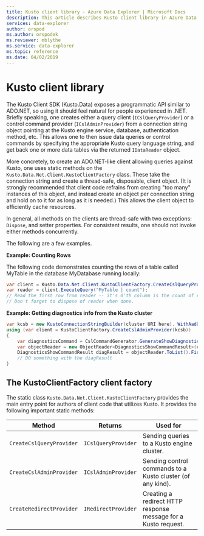 ```yaml
---
title: Kusto client library - Azure Data Explorer | Microsoft Docs
description: This article describes Kusto client library in Azure Data Explorer.
services: data-explorer
author: orspod
ms.author: orspodek
ms.reviewer: mblythe
ms.service: data-explorer
ms.topic: reference
ms.date: 04/02/2019
---
```

# Kusto client library
    
The Kusto Client SDK (Kusto.Data) exposes a programmatic API
similar to ADO.NET, so using it should feel
natural for people experienced in .NET. Briefly speaking, one creates
either a query client (`ICslQueryProvider`) or a control command
provider (`ICslAdminProvider`) from a connection string object
pointing at the Kusto engine service, database, authentication
method, etc. This allows one to then issue data queries or
control commands by specifying the appropriate Kusto query language
string, and get back one or more data tables via the returned
`IDataReader` object.

More concretely, to create an ADO.NET-like client allowing queries against
Kusto, one uses static methods on the `Kusto.Data.Net.Client.KustoClientFactory`
class. These take the connection string and create a thread-safe, disposable,
client object. (It is strongly recommended that client code refrains from
creating "too many" instances of this object, and instead create an
object per connection string and hold on to it for as long as it is needed.)
This allows the client object to efficiently cache resources.

In general, all methods on the clients are thread-safe with two exceptions: `Dispose`, 
and setter properties. For consistent results, one should not invoke either methods
concurrently.

The following are a few examples.

**Example: Counting Rows**
 
The following code demonstrates counting the rows of a table called MyTable in the database MyDatabase running locally:

```csharp
var client = Kusto.Data.Net.Client.KustoClientFactory.CreateCslQueryProvider("https://help.kusto.windows.net/Samples;Fed=true");
var reader = client.ExecuteQuery("MyTable | count");
// Read the first row from reader -- it's 0'th column is the count of records in MyTable
// Don't forget to dispose of reader when done.
```

**Example: Getting diagnostics info from the Kusto cluster**

```csharp
var kcsb = new KustoConnectionStringBuilder(cluster URI here). WithAadUserPromptAuthentication();
using (var client = KustoClientFactory.CreateCslAdminProvider(kcsb))
{
    var diagnosticsCommand = CslCommandGenerator.GenerateShowDiagnosticsCommand();
    var objectReader = new ObjectReader<DiagnosticsShowCommandResult>(client.ExecuteControlCommand(diagnosticsCommand));
    DiagnosticsShowCommandResult diagResult = objectReader.ToList().FirstOrDefault();
    // DO something with the diagResult    
}
```



## The KustoClientFactory client factory

The static class `Kusto.Data.Net.Client.KustoClientFactory` provides the main entry point for authors
of client code that utilizes Kusto. It provides the following important static methods:

|Method                                      |Returns                                |Used for                                                      |
|--------------------------------------------|---------------------------------------|--------------------------------------------------------------|
|`CreateCslQueryProvider`                    |`ICslQueryProvider`                    |Sending queries to a Kusto engine cluster.                    |
|`CreateCslAdminProvider`                    |`ICslAdminProvider`                    |Sending control commands to a Kusto cluster (of any kind).    |
|`CreateRedirectProvider`                    |`IRedirectProvider`                    |Creating a redirect HTTP response message for a Kusto request.|

